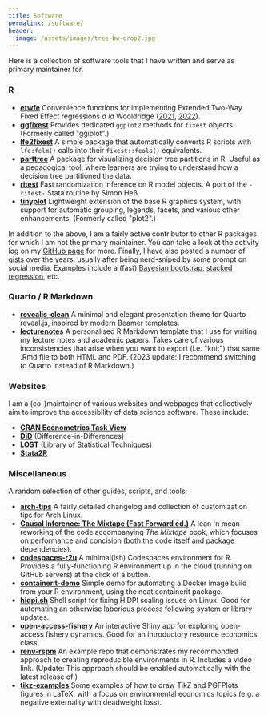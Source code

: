 ```yaml
---
title: Software
permalink: /software/
header:
  image: /assets/images/tree-bw-crop2.jpg
---
```


Here is a collection of software tools that I have written and serve as primary maintainer for.

### R

- [**etwfe**](https://www.grantmcdermott.com/etwfe/) Convenience functions for implementing Extended Two-Way Fixed Effect regressions _a la_ Wooldridge ([2021](doi:10.2139/ssrn.3906345), [2022](doi:10.2139/ssrn.4183726)).
- [**ggfixest**](https://www.grantmcdermott.com/ggfixest/) Provides dedicated `ggplot2` methods for `fixest` objects. (Formerly called "ggiplot".)
- [**lfe2fixest**](https://www.grantmcdermott.com/lfe2fixest) A simple package that automatically converts R scripts with `lfe:felm()` calls into their `fixest::feols()` equivalents.
- [**parttree**](https://grantmcdermott.com/parttree/) A package for visualizing decision tree partitions in R. Useful as a pedagogical tool, where learners are trying to understand how a decision tree partitioned the data.
- [**ritest**](https://www.grantmcdermott.com/ritest/) Fast randomization inference on R model objects. A port of the `-ritest-` Stata routine by Simon Heß.
- [**tinyplot**](https://grantmcdermott.com/tinyplot/) Lightweight extension of the base R graphics system, with support for automatic grouping, legends, facets, and various other enhancements. (Formerly called "plot2".)

In addition to the above, I am a fairly active contributor to other R packages for which I am not the primary maintainer. You can take a look at the activity log on my [GitHub page](https://github.com/grantmcdermott) for more. Finally, I have also posted a number of [gists](https://gist.github.com/grantmcdermott) over the years, usually after being nerd-sniped by some prompt on social media. Examples include a (fast) [Bayesian bootstrap](https://gist.github.com/grantmcdermott/7d8f9ea20d2bbf54d3366f5a72482ad9), [stacked regression](https://gist.github.com/apoorvalal/db934b9b9b8ec849c5aac914a6a2ca57?permalink_comment_id=4064285#gistcomment-4064285), etc.

### Quarto / R Markdown

- [**revealjs-clean**](https://github.com/grantmcdermott/quarto-revealjs-clean) A minimal and elegant presentation theme for Quarto reveal.js, inspired by modern Beamer templates. 
- [**lecturenotes**](https://grantmcdermott.com/lecturenotes) A personalised R Markdown template that I use for writing my lecture notes and academic papers. Takes care of various inconsistencies that arise when you want to export (i.e. "knit") that same .Rmd file to both HTML and PDF. (2023 update: I recommend switching to Quarto instead of R Markdown.)

### Websites

I am a (co-)maintainer of various websites and webpages that collectively aim to improve the accessibility of data science software. These include:

- [**CRAN Econometrics Task View**](https://cran.r-project.org/web/views/Econometrics.html) 
- [**DiD**](https://asjadnaqvi.github.io/DiD/) (Difference-in-Differences)
- [**LOST**](https://lost-stats.github.io/) (Library of Statistical Techniques)
- [**Stata2R**](https://stata2r.github.io/)

### Miscellaneous

A random selection of other guides, scripts, and tools:

- [**arch-tips**](https://github.com/grantmcdermott/arch-tips) A fairly detailed changelog and collection of customization tips for Arch Linux.
- [**Causal Inference: The Mixtape (Fast Forward ed.)**](https://github.com/grantmcdermott/mixtape_learnr-ff/) A lean 'n mean reworking of the code accompanying _The Mixtape_ book, which focuses on performance and concision (both the code itself and package dependencies). 
- [**codespaces-r2u**](https://github.com/grantmcdermott/codespaces-r2u) A minimal(ish) Codespaces environment for R. Provides a fully-functioning R environment up in the cloud (running on GitHub servers) at the click of a button.
- [**containerit-demo**](https://github.com/grantmcdermott/containerit-demo) Simple demo for automating a Docker image build from your R environment, using the neat containerit package.
- [**hidpi.sh**](https://gist.github.com/grantmcdermott/fa3c90179f7b5613dcf267745bf07081) Shell script for fixing HiDPI scaling issues on Linux. Good for automating an otherwise laborious process following system or library updates.
- [**open-access-fishery**](https://grantmcdermott.shinyapps.io/open-access-fishery/) An interactive Shiny app for exploring open-access fishery dynamics. Good for an introductory resource economics class.
- [**renv-rspm**](https://github.com/grantmcdermott/renv-rspm) An example repo that demonstrates my recommonded approach to creating reproducible environments in R. Includes a video link. (Update: This approach should be enabled automatically with the latest release of )
- [**tikz-examples**](https://github.com/grantmcdermott/tikzexamples) Some examples of how to draw TikZ and PGFPlots figures in LaTeX, with a focus on environmental economics topics (e.g. a negative externality with deadweight loss).